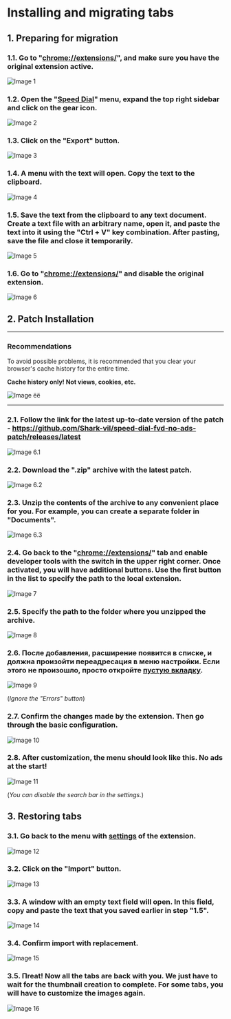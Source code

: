 # Installing and migrating tabs

## 1. Preparing for migration

### 1.1. Go to "[chrome://extensions/](chrome://extensions/)", and make sure you have the original extension active.

![Image 1](./img/1.png)

### 1.2. Open the "[Speed Dial](chrome-extension://kdahjheocamiknmlpiinagkkkcmpcbmal/options.html)" menu, expand the top right sidebar and click on the gear icon.

![Image 2](./img/2.png)

### 1.3. Click on the "Export" button.

![Image 3](./img/3.png)

### 1.4. A menu with the text will open. Copy the text to the clipboard.

![Image 4](./img/4.png)

### 1.5. Save the text from the clipboard to any text document. Create a text file with an arbitrary name, open it, and paste the text into it using the "Ctrl + V" key combination. After pasting, save the file and close it temporarily.

![Image 5](./img/5.png)

### 1.6. Go to "[chrome://extensions/](chrome://extensions/)" and disable the original extension.

![Image 6](./img/6.png)

## 2. Patch Installation

---

### Recommendations

To avoid possible problems, it is recommended that you clear your browser's cache history for the entire time.

**Cache history only! Not views, cookies, etc.**

![Image ёё](./img/17.png)

---

### 2.1. Follow the link for the latest up-to-date version of the patch - https://github.com/Shark-vil/speed-dial-fvd-no-ads-patch/releases/latest

![Image 6.1](./img/6.1.png)

### 2.2. Download the ".zip" archive with the latest patch.

![Image 6.2](./img/6.2.png)

### 2.3. Unzip the contents of the archive to any convenient place for you. For example, you can create a separate folder in "Documents".

![Image 6.3](./img/6.3.png)

### 2.4. Go back to the "[chrome://extensions/](chrome://extensions/)" tab and enable developer tools with the switch in the upper right corner. Once activated, you will have additional buttons. Use the first button in the list to specify the path to the local extension.

![Image 7](./img/7.png)

### 2.5. Specify the path to the folder where you unzipped the archive.

![Image 8](./img/8.png)

### 2.6. После добавления, расширение появится в списке, и должна произойти переадресация в меню настройки. Если этого не произошло, просто откройте [пустую вкладку](chrome://newtab/).

![Image 9](./img/9.png)

(*Ignore the "Errors" button*)

### 2.7. Confirm the changes made by the extension. Then go through the basic configuration.

![Image 10](./img/10.png)

### 2.8. After customization, the menu should look like this. No ads at the start!

![Image 11](./img/11.png)

(*You can disable the search bar in the settings.*)


## 3. Restoring tabs

### 3.1. Go back to the menu with [settings](chrome-extension://kdahjheocamiknmlpiinagkkkcmpcbmal/options.html) of the extension.

![Image 12](./img/12.png)

### 3.2. Click on the "Import" button.

![Image 13](./img/13.png)

### 3.3. A window with an empty text field will open. In this field, copy and paste the text that you saved earlier in step "1.5".

![Image 14](./img/14.png)

### 3.4. Confirm import with replacement.

![Image 15](./img/15.png)

### 3.5. Пreat! Now all the tabs are back with you. We just have to wait for the thumbnail creation to complete. For some tabs, you will have to customize the images again.

![Image 16](./img/16.png)